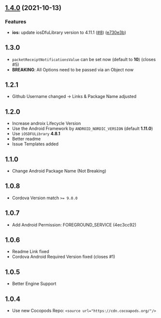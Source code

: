 ## [1.4.0](https://github.com/EinfachHans/cordova-plugin-dfu-update/compare/V1.3.0...V1.4.0) (2021-10-13)


### Features

* **ios:** update iosDfuLibrary version to 4.11.1 ([#8](https://github.com/EinfachHans/cordova-plugin-dfu-update/issues/8)) ([e730e3b](https://github.com/EinfachHans/cordova-plugin-dfu-update/commit/e730e3b7d5fd12e0e518c1a302b98768fb769dd1))

## 1.3.0
- `packetReceiptNotificationsValue` can be set now (default to **10**) (closes #5)
- **BREAKING**: All Options need to be passed via an Object now

## 1.2.1
- Github Username changed -> Links & Package Name adjusted

## 1.2.0
- Increase androix Lifecycle Version
- Use the Android Framework by `ANDROID_NORDIC_VERSION` (default **1.11.0**)
- Use `iOSDFULibrary` **4.8.1**
- Better readme
- Issue Templates added

## 1.1.0
- Change Android Package Name (Not Breaking)

## 1.0.8
- Cordova Version match ``>= 9.0.0``

## 1.0.7
- Add Android Permission: FOREGROUND_SERVICE (4ec3cc92)

## 1.0.6
- Readme Link fixed
- Cordova Android Required Version fixed (closes #1)

## 1.0.5

- Better Engine Support 

## 1.0.4

- Use new Cocopods Repo: `<source url="https://cdn.cocoapods.org/"/>`

